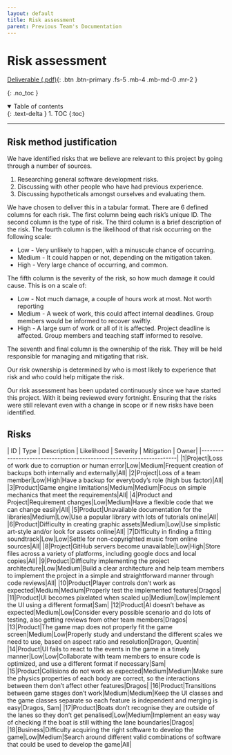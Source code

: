 ```yaml
---
layout: default
title: Risk assessment
parent: Previous Team's Documentation
---
```


# Risk assessment

[Deliverable (.pdf)](/assets/deliverables/previous/Risk1.pdf){: .btn .btn-primary .fs-5 .mb-4 .mb-md-0 .mr-2 }

{: .no_toc }

<details open markdown="block">
  <summary>
    Table of contents
  </summary>
  {: .text-delta }
1. TOC
{:toc}
</details>

---

## Risk method justification

We have identified risks that we believe are relevant to this project by going through a number of sources.
1. Researching general software development risks.
2. Discussing with other people who have had previous experience.
3. Discussing hypotheticals amongst ourselves and evaluating them.

We have chosen to deliver this in a tabular format. There are 6 defined columns for each risk. The first column being each risk’s unique ID. The second column is the type of risk. The third column is a brief description of the risk. The fourth column is the likelihood of that risk occurring on the following scale:
* Low - Very unlikely to happen, with a minuscule chance of occurring.
* Medium - It could happen or not, depending on the mitigation taken.
* High - Very large chance of occurring, and common.

The fifth column is the severity of the risk, so how much damage it could cause. This is on a scale of:
* Low - Not much damage, a couple of hours work at most. Not worth reporting
* Medium - A week of work, this could affect internal deadlines. Group members would be informed to recover swiftly.
* High - A large sum of work or all of it is affected. Project deadline is affected. Group members and teaching staff informed to resolve.

The seventh and final column is the ownership of the risk. They will be held responsible for managing and mitigating that risk.

Our risk ownership is determined by who is most likely to experience that risk and who could help mitigate the risk.

Our risk assessment has been updated continuously since we have started this project. With it being reviewed every fortnight. Ensuring that the risks were still relevant even with a change in scope or if new risks have been identified.

## Risks

| ID | Type | Description | Likelihood | Severity | Mitigation | Owner|
|---------------------------------------------------------------------|
|1|Project|Loss of work due to corruption or human error|Low|Medium|Frequent creation of backups both internally and externally|All|
|2|Project|Loss of a team member|Low|High|Have a backup for everybody’s role (high bus factor)|All|
|3|Product|Game engine limitations|Medium|Medium|Focus on simple mechanics that meet the requirements|All|
|4|Product and Project|Requirement changes|Low|Medium|Have a flexible code that we can change easily|All|
|5|Product|Unavailable documentation for the libraries|Medium|Low|Use a popular library with lots of tutorials online|All|
|6|Product|Difficulty in creating graphic assets|Medium|Low|Use simplistic art-style and/or look for assets online|All|
|7|Difficulty in finding a fitting soundtrack|Low|Low|Settle for non-copyrighted music from online sources|All|
|8|Project|GitHub servers become unavailable|Low|High|Store files across a variety of platforms, including google docs and local copies|All|
|9|Product|Difficulty implementing the project architecture|Low|Medium|Build a clear architecture and help team members to implement the project in a simple and straightforward manner through code reviews|All|
|10|Product|Player controls don’t work as expected|Medium|Medium|Properly test the implemented features|Dragos|
|11|Product|UI becomes pixelated when scaled up|Medium|Low|Implement the UI using a different format|Sam|
|12|Product|AI doesn’t behave as expected|Medium|Low|Consider every possible scenario and do lots of testing, also getting reviews from other team members|Dragos|
|13|Product|The game map does not properly fit the game screen|Medium|Low|Properly study and understand the different scales we need to use, based on aspect ratio and resolution|Dragon, Quentin|
|14|Product|UI fails to react to the events in the game in a timely manner|Low|Low|Collaborate with team members to ensure code is optimized, and use a different format if necessary|Sam|
|15|Product|Collisions do not work as expected|Medium|Medium|Make sure the physics properties of each body are correct, so the interactions between them don’t affect other features|Dragos|
|16|Product|Transitions between game stages don’t work|Medium|Medium|Keep the UI classes and the game classes separate so each feature is independent and merging is easy|Dragos, Sam|
|17|Product|Boats don’t recognise they are outside of the lanes so they don’t get penalised|Low|Medium|Implement an easy way of checking if the boat is still withing the lane boundaries|Dragos|
|18|Business|Difficulty acquiring the right software to develop the game|Low|Medium|Search around different valid combinations of software that could be used to develop the game|All|